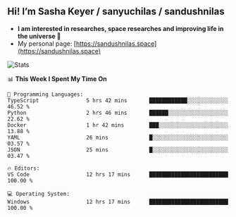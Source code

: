 ## Hi! I’m Sasha Keyer / sanyuchilas / sandushnilas

- **I am interested in researches, space researches and improving life in the universe 🌠**  
- My personal page: [https://sandushnilas.space](https://sandushnilas.space)

![Stats](https://github-readme-stats.vercel.app/api?username=sanyuchilas&show_icons=true&theme=react&hide=issues&count_private=true&layout=compact)

<!--START_SECTION:waka-->
📊 **This Week I Spent My Time On** 

```text
💬 Programming Languages: 
TypeScript               5 hrs 42 mins       ████████████░░░░░░░░░░░░░   46.52 % 
Python                   2 hrs 46 mins       ██████░░░░░░░░░░░░░░░░░░░   22.62 % 
Docker                   1 hr 42 mins        ███░░░░░░░░░░░░░░░░░░░░░░   13.88 % 
YAML                     26 mins             █░░░░░░░░░░░░░░░░░░░░░░░░   03.57 % 
JSON                     25 mins             █░░░░░░░░░░░░░░░░░░░░░░░░   03.47 % 

🔥 Editors: 
VS Code                  12 hrs 17 mins      █████████████████████████   100.00 % 

💻 Operating System: 
Windows                  12 hrs 17 mins      █████████████████████████   100.00 % 
```


<!--END_SECTION:waka-->
